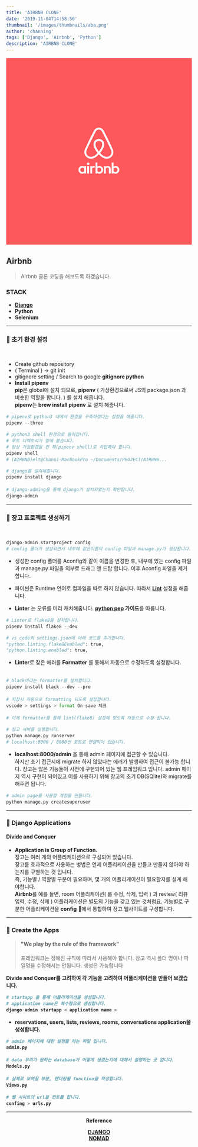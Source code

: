 ```yaml
---
title: 'AIRBNB CLONE'
date: '2019-11-04T14:58:56'
thumbnail: '/images/thumbnails/aba.png'
author: 'channing'
tags: ['Django', 'Airbnb', 'Python']
description: 'AIRBNB CLONE'
---
```


![airbnb](./aba.png)

## <b>Airbnb</b>

> Airbnb 클론 코딩을 해보도록 하겠습니다.

### STACK

- <b>[Django](https://www.djangoproject.com/)</b>
- <b>Python</b>
- <b>Selenium</b>

---

### 🎃 초기 환경 설정

<br>

- Create github repository
- ( Terminal ) → git init
- gitignore setting / Search to google <b>gitignore python</b>
- <b>Install pipenv</b><br>
  **pip**은 global에 설치 되므로, **pipenv** ( 가상환경으로써 JS의 package.json 과 비슷한 역할을 합니다. ) 를 설치 해줍니다.<br>
  **pipenv**는 **brew install pipenv** 로 설치 해줍니다.

```python
# pipenv로 python3 내에서 환경을 구축하겠다는 설정을 해줍니다.
pipenv --three
```

```py
# python3 shell 환경으로 들어갑니다.
# 루트 디렉토리가 앞에 붙습니다.
# 항상 가상환경을 켠 채(pipenv shell)로 작업해야 합니다.
pipenv shell
# (AIRBNB)elt@Chanui-MacBookPro ~/Documents/PROJECT/AIRBNB...
```

```py
# django를 설치해줍니다.
pipenv install django

# django-adming을 통해 django가 설치되었는지 확인합니다.
django-admin

```

---

### 🎃 장고 프로젝트 생성하기

<br>

```py
django-admin startproject config
# config 폴더가 생성되면서 내부에 같은이름의 config 파일과 manage.py가 생성됩니다.
```

- 생성한 config 폴더를 Aconfig와 같이 이름을 변경한 후, 내부에 있는 config 파일과 manage.py 파일을 외부로 드래그 앤 드랍 합니다. 이후 Aconfig 파일을 제거합니다.

- 파이썬은 Runtime 언어로 컴파일을 따로 하지 않습니다. 따라서 **[Lint](<https://ko.wikipedia.org/wiki/%EB%A6%B0%ED%8A%B8_(%EC%86%8C%ED%94%84%ED%8A%B8%EC%9B%A8%EC%96%B4)>)** 설정을 해줍니다.

- **Linter** 는 오류를 미리 캐치해줍니다. **[python pep](https://www.python.org/dev/peps/pep-0008/) 가이드**를 따릅니다.

```py
# Linter로 flake8을 설치합니다.
pipenv install flake8 --dev
```

```py
# vs code의 settings.json에 아래 코드를 추가합니다.
"python.linting.flake8Enabled": true,
"python.linting.enabled": true,
```

- **Linter**로 찾은 에러를 **Formatter** 를 통해서 자동으로 수정하도록 설정합니다.

```py

# black이라는 formatter를 설치합니다.
pipenv install black --dev --pre

# 저장시 자동으로 formatting 되도록 설정합니다.
vscode > settings > format On save 체크

# 이제 formatter를 통해 lint(flake8) 설정에 맞도록 자동으로 수정 됩니다.
```

```py
# 장고 서버를 실행합니다.
python manage.py runserver
# localhost:8000 / 8000번 포트로 연결되어 있습니다.
```

- <b>localhost:8000/admin</b> 을 통해 admin 페이지에 접근할 수 있습니다. <br>
  하지만 초기 접근시에 migrate 하지 않았다는 에러가 발생하여 접근이 불가능 합니다.
  장고는 많은 기능들이 사전에 구현되어 있는 웹 프레임워크 입니다.
  admin 페이지 역시 구현이 되어있고 이를 사용하기 위해 장고의 초기 DB(SQlite)와 migrate를 해주면 됩니다.

```py
# admin page를 사용할 계정을 만듭니다.
python manage.py createsuperuser
```

---

### 🎃 Django Applications

#### Divide and Conquer

- <b>Application is Group of Function.</b><br>
  장고는 여러 개의 어플리케이션으로 구성되어 있습니다.<br>
  장고를 효과적으로 사용하는 벙법은 언제 어플리케이션을 만들고 만들지 않아야 하는지를 구별하는 것 입니다. <br>
  즉, 기능별 / 역할별 구분이 필요하며, 몇 개의 어플리케이션이 필요할지를 설계 해야합니다. <br>
  <b>Airbnb</b>를 예를 들면, room 어플리케이션( 룸 수정, 삭제, 입력 ) 과 review( 리뷰 입력, 수정, 삭제 ) 어플리케이션은 별도의 기능을 갖고 있는 것처럼요.
  기능별로 구분한 어플리케이션을 **config** 에서 통합하여 장고 웹사이트를 구성합니다.

---

### 🎃 Create the Apps

> #### <b>"We play by the rule of the framework" </b><br>
>
> 프레임워크는 정해진 규칙에 따라서 사용해야 합니다. 장고 역시 폴더 명이나 파일명을 수정해서는 안됩니다. 생성은 가능합니다

<b>Divide and Conquer를 고려하여 각 기능을 고려하여 어플리케이션을 만들어 보겠습니다.

```py
# startapp 을 통해 어플리케이션을 생성합니다.
# application name은 복수형으로 생성합니다.
django-admin startapp < application name >
```

- **reservations, users, lists, reviews, rooms, conversations** application을 생성합니다.

```py
# admin 페이지에 대한 설정을 하는 파일 입니다.
admin.py

# data 우리가 원하는 database가 어떻게 생겼는지에 대해서 설명하는 곳 입니다.
Models.py

# 실제로 보여질 부분, 렌더링될 function을 작성합니다.
Views.py

# 웹 사이트의 url을 컨트롤 합니다.
confing > urls.py
```

<hr />
<center>

Reference <br>

[DJANGO](https://docs.djangoproject.com/ko/2.2/intro/)<br>
[NOMAD](https://academy.nomadcoders.co/courses/category/KR)

</center>
